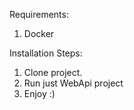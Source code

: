 Requirements:
1. Docker

Installation Steps:
1. Clone project.
2. Run just WebApi project
3. Enjoy :)
